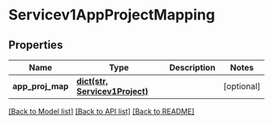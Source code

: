 # Servicev1AppProjectMapping

## Properties
Name | Type | Description | Notes
------------ | ------------- | ------------- | -------------
**app_proj_map** | [**dict(str, Servicev1Project)**](Servicev1Project.md) |  | [optional] 

[[Back to Model list]](../README.md#documentation-for-models) [[Back to API list]](../README.md#documentation-for-api-endpoints) [[Back to README]](../README.md)


